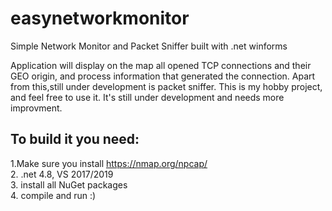 # easynetworkmonitor
Simple Network Monitor and Packet Sniffer built with .net winforms

Application will display on the map all opened TCP connections and their GEO origin, and process information that generated the connection. Apart from this,still under development is packet sniffer. 
This is my hobby project, and feel free to use it. It's still under development and needs more improvment. 

To build it you need:
----------------------------------
1.Make sure you install https://nmap.org/npcap/<br/>
2. .net 4.8, VS 2017/2019<br/>
3. install all NuGet packages<br/>
4. compile and run :)<br/>

